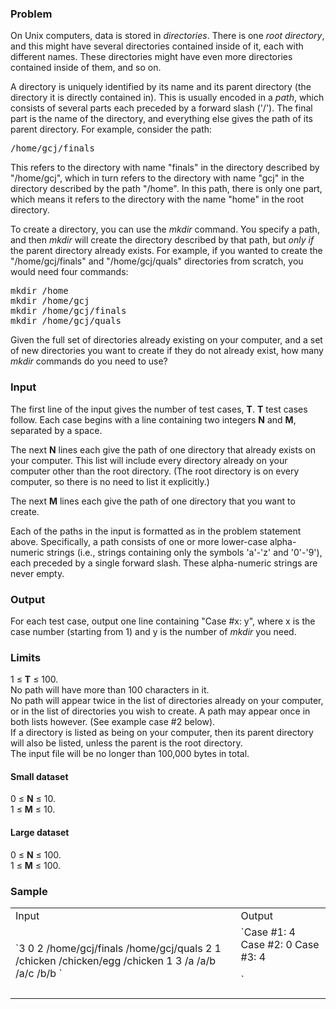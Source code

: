 ### Problem

On Unix computers, data is stored in _directories_. There is one _root directory_, and this might have several directories contained inside of it, each with different names. These directories might have even more directories contained inside of them, and so on.

A directory is uniquely identified by its name and its parent directory (the directory it is directly contained in). This is usually encoded in a _path_, which consists of several parts each preceded by a forward slash ('/'). The final part is the name of the directory, and everything else gives the path of its parent directory. For example, consider the path:

<pre>/home/gcj/finals
</pre>

This refers to the directory with name "finals" in the directory described by "/home/gcj", which in turn refers to the directory with name "gcj" in the directory described by the path "/home". In this path, there is only one part, which means it refers to the directory with the name "home" in the root directory.

To create a directory, you can use the _mkdir_ command. You specify a path, and then _mkdir_ will create the directory described by that path, but _only if_ the parent directory already exists. For example, if you wanted to create the "/home/gcj/finals" and "/home/gcj/quals" directories from scratch, you would need four commands:

<pre>mkdir /home
mkdir /home/gcj
mkdir /home/gcj/finals
mkdir /home/gcj/quals
</pre>

Given the full set of directories already existing on your computer, and a set of new directories you want to create if they do not already exist, how many _mkdir_ commands do you need to use?

### Input

The first line of the input gives the number of test cases, **T**. **T** test cases follow. Each case begins with a line containing two integers **N** and **M**, separated by a space.

The next **N** lines each give the path of one directory that already exists on your computer. This list will include every directory already on your computer other than the root directory. (The root directory is on every computer, so there is no need to list it explicitly.)

The next **M** lines each give the path of one directory that you want to create.

Each of the paths in the input is formatted as in the problem statement above. Specifically, a path consists of one or more lower-case alpha-numeric strings (i.e., strings containing only the symbols 'a'-'z' and '0'-'9'), each preceded by a single forward slash. These alpha-numeric strings are never empty.

### Output

For each test case, output one line containing "Case #x: y", where x is the case number (starting from 1) and y is the number of _mkdir_ you need.

### Limits

1 ≤ **T** ≤ 100.  
No path will have more than 100 characters in it.  
No path will appear twice in the list of directories already on your computer, or in the list of directories you wish to create. A path may appear once in both lists however. (See example case #2 below).  
If a directory is listed as being on your computer, then its parent directory will also be listed, unless the parent is the root directory.  
The input file will be no longer than 100,000 bytes in total.

#### Small dataset

0 ≤ **N** ≤ 10.  
1 ≤ **M** ≤ 10.

#### Large dataset

0 ≤ **N** ≤ 100.  
1 ≤ **M** ≤ 100.

### Sample

<div class="problem-io-wrapper">

<table>

<tbody>

<tr>

<td>  
<span class="io-table-header">Input</span>  
 </td>

<td>  
<span class="io-table-header">Output</span>  
 </td>

</tr>

<tr>

<td>`3  
0 2  
/home/gcj/finals  
/home/gcj/quals  
2 1  
/chicken  
/chicken/egg  
/chicken  
1 3  
/a  
/a/b  
/a/c  
/b/b  
`</td>

<td>`Case #1: 4  
Case #2: 0  
Case #3: 4  

`</td>

</tr>

</tbody>

</table>

</div>